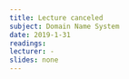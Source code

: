 ```yaml
---
title: Lecture canceled
subject: Domain Name System
date: 2019-1-31
readings:
lecturer: -
slides: none
---
```

